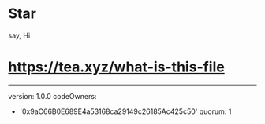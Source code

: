 # Star
say, Hi
# https://tea.xyz/what-is-this-file
---
version: 1.0.0
codeOwners:
  - '0x9aC66B0E689E4a53168ca29149c26185Ac425c50'
quorum: 1
